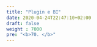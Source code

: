 ```yaml
---
title: "Plugin e BI"
date: 2020-04-24T22:47:10+02:00
draft: false
weight : 7000
pre: "<b>70. </b>"
---
```



